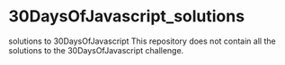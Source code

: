 # 30DaysOfJavascript_solutions

solutions to 30DaysOfJavascript 
This repository does not contain all the solutions to the 30DaysOfJavascript challenge.

